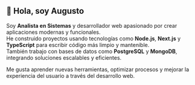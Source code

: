 ## 👋 Hola, soy Augusto  

Soy **Analista en Sistemas** y desarrollador web apasionado por crear aplicaciones modernas y funcionales.  
He construido proyectos usando tecnologías como **Node.js**, **Next.js** y **TypeScript** para escribir código más limpio y mantenible.  
También trabajo con bases de datos como **PostgreSQL** y **MongoDB**, integrando soluciones escalables y eficientes.  

Me gusta aprender nuevas herramientas, optimizar procesos y mejorar la experiencia del usuario a través del desarrollo web.
